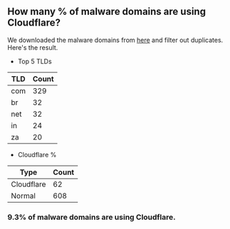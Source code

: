 ## How many % of malware domains are using Cloudflare?


We downloaded the malware domains from [here](https://urlhaus.abuse.ch) and filter out duplicates.
Here's the result.


[//]: # (start replacement)


- Top 5 TLDs

| TLD | Count |
| --- | --- |
| com | 329 |
| br | 32 |
| net | 32 |
| in | 24 |
| za | 20 |


- Cloudflare %

| Type | Count |
| --- | --- |
| Cloudflare | 62 |
| Normal | 608 |


### 9.3% of malware domains are using Cloudflare.